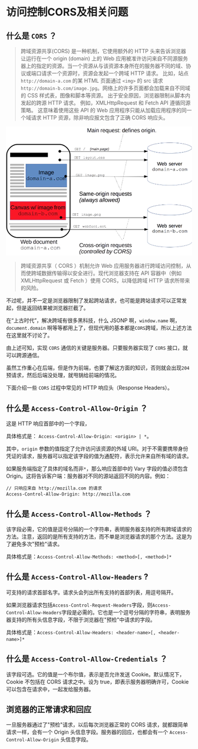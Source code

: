 # 访问控制CORS及相关问题

## 什么是 `CORS` ？

> 跨域资源共享(CORS) 是一种机制，它使用额外的 HTTP 头来告诉浏览器  让运行在一个 origin (domain) 上的 Web 应用被准许访问来自不同源服务器上的指定的资源。当一个资源从与该资源本身所在的服务器不同的域、协议或端口请求一个资源时，资源会发起一个跨域 HTTP 请求。 比如，站点 `http://domain-a.com` 的某 HTML 页面通过 `<img>` 的 src 请求 `http://domain-b.com/image.jpg`。网络上的许多页面都会加载来自不同域的 CSS 样式表，图像和脚本等资源。
> 出于安全原因，浏览器限制从脚本内发起的跨源 HTTP 请求。 例如，XMLHttpRequest 和 Fetch API 遵循同源策略。 这意味着使用这些 API 的 Web 应用程序只能从加载应用程序的同一个域请求 HTTP 资源，除非响应报文包含了正确 CORS 响应头。



![img](../../../_ImageAssets/16f9e9bbbf32db17)



> 跨域资源共享（ CORS ）机制允许 Web 应用服务器进行跨域访问控制，从而使跨域数据传输得以安全进行。现代浏览器支持在 API 容器中（例如 XMLHttpRequest 或 Fetch ）使用 CORS，以降低跨域 HTTP 请求所带来的风险。

不过呢，并不一定是浏览器限制了发起跨站请求，也可能是跨站请求可以正常发起，但是返回结果被浏览器拦截了。

在“上古时代”，解决跨域有很多黑科技，什么 JSONP 啊，`window.name` 啊，`document.domain` 啊等等都用上了，但现代用的基本都是`CORS`跨域，所以上述方法在这里就不讨论了。

由上述可知，实现 `CORS` 通信的关键是服务器。只要服务器实现了 `CORS` 接口，就可以跨源通信。

虽然工作重心在后端，但是作为前端，也要了解这方面的知识，否则就会出现`204`预请求，然后后端没处理，就甩锅给前端的情况。

下面介绍一些 `CORS` 过程中常见的 HTTP 响应头（Response Headers）。

## 什么是 `Access-Control-Allow-Origin` ？

这是 HTTP 响应首部中的一个字段，

具体格式是： `Access-Control-Allow-Origin: <origin> | *`。

其中，`origin` 参数的值指定了允许访问该资源的外域 URI。对于不需要携带身份凭证的请求，服务器可以指定该字段的值为通配符，表示允许来自所有域的请求。

如果服务端指定了具体的域名而非`*`，那么响应首部中的 Vary 字段的值必须包含 Origin。这将告诉客户端：服务器对不同的源站返回不同的内容。例如：

```shell
// 只响应来自 http://mozilla.com 的请求
Access-Control-Allow-Origin: http://mozilla.com
```

## 什么是 `Access-Control-Allow-Methods` ？

该字段必需，它的值是逗号分隔的一个字符串，表明服务器支持的所有跨域请求的方法。注意，返回的是所有支持的方法，而不单是浏览器请求的那个方法。这是为了避免多次"预检"请求。

具体格式是：`Access-Control-Allow-Methods: <method>[, <method>]*`

## 什么是 `Access-Control-Allow-Headers` ?

可支持的请求首部名字。请求头会列出所有支持的首部列表，用逗号隔开。

如果浏览器请求包括`Access-Control-Request-Headers`字段，则`Access-Control-Allow-Headers`字段是必需的。它也是一个逗号分隔的字符串，表明服务器支持的所有头信息字段，不限于浏览器在"预检"中请求的字段。

具体格式是：`Access-Control-Allow-Headers: <header-name>[, <header-name>]*`

## 什么是 `Access-Control-Allow-Credentials` ？

该字段可选。它的值是一个布尔值，表示是否允许发送 Cookie。默认情况下，Cookie 不包括在 CORS 请求之中。设为 true，即表示服务器明确许可，Cookie 可以包含在请求中，一起发给服务器。

## 浏览器的正常请求和回应

一旦服务器通过了"预检"请求，以后每次浏览器正常的 CORS 请求，就都跟简单请求一样，会有一个 Origin 头信息字段。服务器的回应，也都会有一个 `Access-Control-Allow-Origin` 头信息字段。

